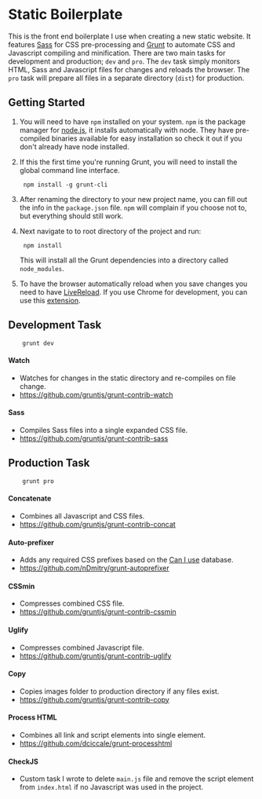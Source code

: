 # Static Boilerplate

This is the front end boilerplate I use when creating a new static website. It features [Sass](//sass-lang.com/) for CSS pre-processing and [Grunt](//gruntjs.com/) to automate CSS and Javascript compiling and minification. There are two main tasks for development and production; `dev` and `pro`. The `dev` task simply monitors HTML, Sass and Javascript files for changes and reloads the browser. The `pro` task will prepare all files in a separate directory (`dist`) for production.


## Getting Started

1. You will need to have `npm` installed on your system. `npm` is the package manager for [node.js](//nodejs.org/), it installs automatically with node. They have pre-compiled binaries available for easy installation so check it out if you don't already have node installed.

2. If this the first time you're running Grunt, you will need to install the global command line interface.

        npm install -g grunt-cli

3. After renaming the directory to your new project name, you can fill out the info in the `package.json` file. `npm` will complain if you choose not to, but everything should still work.

4. Next navigate to to root directory of the project and run:

        npm install

    This will install all the Grunt dependencies into a directory called `node_modules`.

5. To have the browser automatically reload when you save changes you need to have [LiveReload](//livereload.com/). If you use Chrome for development, you can use this [extension](//chrome.google.com/webstore/detail/livereload/jnihajbhpnppcggbcgedagnkighmdlei?hl=en).


## Development Task

        grunt dev

#### Watch
* Watches for changes in the static directory and re-compiles on file change.
* https://github.com/gruntjs/grunt-contrib-watch

#### Sass
* Compiles Sass files into a single expanded CSS file.
* https://github.com/gruntjs/grunt-contrib-sass


## Production Task

        grunt pro

#### Concatenate
* Combines all Javascript and CSS files.
* https://github.com/gruntjs/grunt-contrib-concat

#### Auto-prefixer
* Adds any required CSS prefixes based on the [Can I use](//caniuse.com/) database.
* https://github.com/nDmitry/grunt-autoprefixer

#### CSSmin
* Compresses combined CSS file.
* https://github.com/gruntjs/grunt-contrib-cssmin

#### Uglify
* Compresses combined Javascript file.
* https://github.com/gruntjs/grunt-contrib-uglify

#### Copy
* Copies images folder to production directory if any files exist.
* https://github.com/gruntjs/grunt-contrib-copy

#### Process HTML
* Combines all link and script elements into single element.
* https://github.com/dciccale/grunt-processhtml

#### CheckJS
* Custom task I wrote to delete `main.js` file and remove the script element from `index.html` if no Javascript was used in the project.
